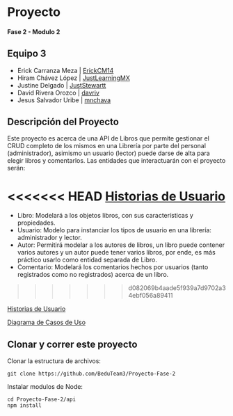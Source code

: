 # Proyecto 

#### Fase 2 - Modulo 2
## Equipo 3
- Erick Carranza Meza | [ErickCM14](https://github.com/ErickCM14)
- Hiram Chávez López | [JustLearningMX](https://github.com/JustLearningMX)
- Justine Delgado | [JustStewartt](https://github.com/JustStewartt)
- David Rivera Orozco | [davriv](https://github.com/davriv)
- Jesus Salvador Uribe | [mnchava](https://github.com/mnchava)

## Descripción del Proyecto
Este proyecto es acerca de una API de Libros que permite gestionar el CRUD completo de los mismos en una Librería por parte del personal (administrador), asimismo un usuario (lector) puede darse de alta para elegir libros y comentarlos. Las entidades que interactuarán con el proyecto serán:

<<<<<<< HEAD
[Historias de Usuario](https://github.com/BeduTeam3/Proyecto-Fase-2/blob/develop/UserStories.md)
=======
- Libro: Modelará a los objetos libros, con sus características y propiedades.
- Usuario: Modelo para instanciar los tipos de usuario en una librería: administrador y lector.
- Autor: Permitirá modelar a los autores de libros, un libro puede contener varios autores y un autor puede tener varios libros, por ende, es más práctico usarlo como entidad separada de Libro.
- Comentario: Modelará los comentarios hechos por usuarios (tanto registrados como no registrados) acerca de un libro.
>>>>>>> d082069b4aade5f939a7d9702a34ebf056a89411

[Historias de Usuario](https://github.com/BeduTeam3/Proyecto-Fase-2/blob/main/Historias-CasosDeUso.pptx)

[Diagrama de Casos de Uso](https://github.com/BeduTeam3/Proyecto-Fase-2/blob/main/BeduF2M2-CasosDeUso.drawio.png)

## Clonar y correr este proyecto

Clonar la estructura de archivos:
```
git clone https://github.com/BeduTeam3/Proyecto-Fase-2
```
Instalar modulos de Node:
```
cd Proyecto-Fase-2/api
npm install
```
